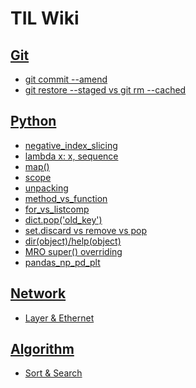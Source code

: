 # TIL Wiki

## [Git](./Git/)
- [git commit --amend](./Git/ammend.md)
- [git restore --staged vs git rm --cached ](./Git/restore.md)

## [Python](./Python/)
- [negative_index_slicing](./Python/index_slicing.md)
- [lambda x: x, sequence](./Python/lambda.md)
- [map()](./Python/map_function.md)
- [scope](./Python/scope.md)
- [unpacking](./Python/unpacking.md)
- [method_vs_function](./Python/method_vs_function.md)
- [for_vs_listcomp](./Python/for_vs_listcomp.md)
- [dict.pop('old_key')](./Python/dict.pop('old_key').md)
- [set.discard vs remove vs pop](./Python/set_discard_remove_pop_method.md)
- [dir(object)/help(object)](./Python/python_dir_help.md)
- [MRO super() overriding](./Python/MRO_super()_overriding.md)
- [pandas_np_pd_plt](./Python/pandas_np_pd_plt.md)

## [Network](./Network/)
- [Layer & Ethernet](./Network/layer%20&%20Ethernet.md)    

## [Algorithm](./Algorithm/)
- [Sort & Search](./Algorithm/sort_search.md)